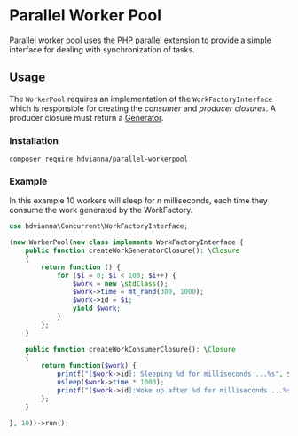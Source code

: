 # Parallel Worker Pool

Parallel worker pool uses the PHP parallel extension 
to provide a simple interface for dealing with synchronization 
of tasks.

## Usage

The `WorkerPool` requires an implementation of the `WorkFactoryInterface` 
which is responsible for creating the _consumer_ and _producer closures_. 
A producer closure must return a [Generator](https://www.php.net/manual/en/class.generator.php).

### Installation

`composer require hdvianna/parallel-workerpool`

### Example

In this example 10 workers will sleep for _n_ milliseconds, each time they 
consume the work generated by the WorkFactory. 

```php
use hdvianna\Concurrent\WorkFactoryInterface;

(new WorkerPool(new class implements WorkFactoryInterface {
    public function createWorkGeneratorClosure(): \Closure
    {
        return function () {
            for ($i = 0; $i < 100; $i++) {
                $work = new \stdClass();
                $work->time = mt_rand(300, 1000);
                $work->id = $i;
                yield $work;
            }
        };
    }

    public function createWorkConsumerClosure(): \Closure
    {
        return function($work) {
            printf("[$work->id]: Sleeping %d for milliseconds ...%s", $work->time, PHP_EOL);
            usleep($work->time * 1000);
            printf("[$work->id]:Woke up after %d for milliseconds ...%s", $work->time, PHP_EOL);
        };
    }

}, 10))->run();
```  